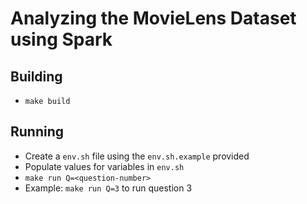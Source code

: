 # Analyzing the MovieLens Dataset using Spark

## Building
- `make build`

## Running
- Create a `env.sh` file using the `env.sh.example` provided
- Populate values for variables in `env.sh`
- `make run Q=<question-number>`
- Example: `make run Q=3` to run question 3